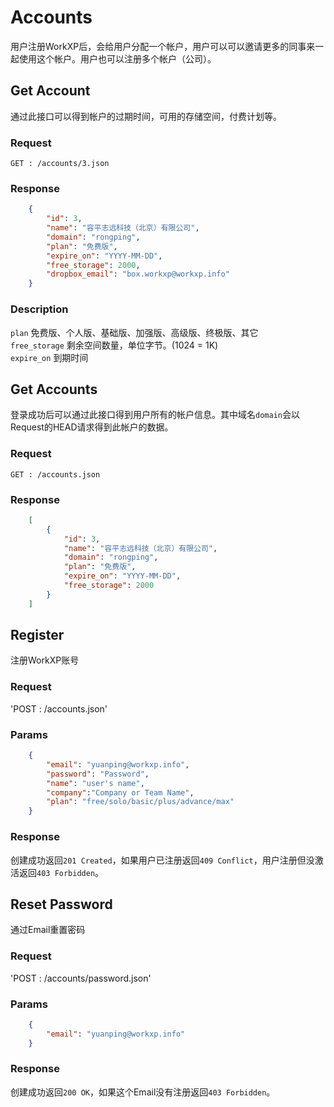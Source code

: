 # Accounts
用户注册WorkXP后，会给用户分配一个帐户，用户可以可以邀请更多的同事来一起使用这个帐户。用户也可以注册多个帐户（公司）。

## Get Account
通过此接口可以得到帐户的过期时间，可用的存储空间，付费计划等。
### Request
`GET : /accounts/3.json`  

### Response

```json
	{
		"id": 3, 
		"name": "容平志远科技（北京）有限公司", 
		"domain": "rongping",
		"plan": "免费版",
		"expire_on": "YYYY-MM-DD",
		"free_storage": 2000,
		"dropbox_email": "box.workxp@workxp.info"
	}
```
### Description
`plan` 免费版、个人版、基础版、加强版、高级版、终极版、其它  
`free_storage` 剩余空间数量，单位字节。(1024 = 1K)  
`expire_on` 到期时间  

## Get Accounts
登录成功后可以通过此接口得到用户所有的帐户信息。其中域名`domain`会以Request的HEAD请求得到此帐户的数据。
### Request
`GET : /accounts.json`  

### Response

```json
	[
		{
			"id": 3, 
			"name": "容平志远科技（北京）有限公司", 
			"domain": "rongping",
			"plan": "免费版",
			"expire_on": "YYYY-MM-DD",
			"free_storage": 2000
		}
	]
```

## Register
注册WorkXP账号

### Request
'POST : /accounts.json'

### Params
```json
	{
		"email": "yuanping@workxp.info",  
		"password": "Password",
		"name": "user's name",
		"company":"Company or Team Name",
		"plan": "free/solo/basic/plus/advance/max"
	}
```

### Response
创建成功返回`201 Created`，如果用户已注册返回`409 Conflict`，用户注册但没激活返回`403 Forbidden`。 

## Reset Password
通过Email重置密码

### Request
'POST : /accounts/password.json'

### Params
```json
	{
		"email": "yuanping@workxp.info"
	}
```

### Response
创建成功返回`200 OK`，如果这个Email没有注册返回`403 Forbidden`。 
